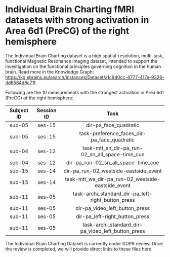 # Individual Brain Charting fMRI datasets with strong activation in Area 6d1 (PreCG) of the right hemisphere

The Individual Brain Charting dataset is a high spatial-resolution, multi-task, functional Magnetic Resonance Imaging dataset, intended to support the investigation on the functional principles governing cognition in the human brain.
Read more in the Knowledge Graph: https://kg.ebrains.eu/search/instances/Dataset/a1c940cc-4777-417e-9326-dd6584d6c71f

Following are the 10 measurements with the strongest activation in Area 6d1 (PreCG) of the right hemisphere:

| Subject ID | Session ID | Task |
| :-: | :-: | :-: |
| sub-05 | ses-15 | dir-pa_face_quadratic|
| sub-05 | ses-15 | task-preference_faces_dir-pa_face_quadratic|
| sub-04 | ses-12 | task-mtt_sn_dir-pa_run-02_sn_all_space-time_cue|
| sub-04 | ses-12 | dir-pa_run-02_sn_all_space-time_cue|
| sub-15 | ses-14 | dir-pa_run-02_westside-eastside_event|
| sub-15 | ses-14 | task-mtt_we_dir-pa_run-02_westside-eastside_event|
| sub-11 | ses-05 | task-archi_standard_dir-pa_left-right_button_press|
| sub-11 | ses-05 | dir-pa_video_left_button_press|
| sub-11 | ses-05 | dir-pa_left-right_button_press|
| sub-11 | ses-05 | task-archi_standard_dir-pa_video_left_button_press|


The Individual Brain Charting Dataset is currently under GDPR review. Once the review is completed, we will provide direct links to these files here.